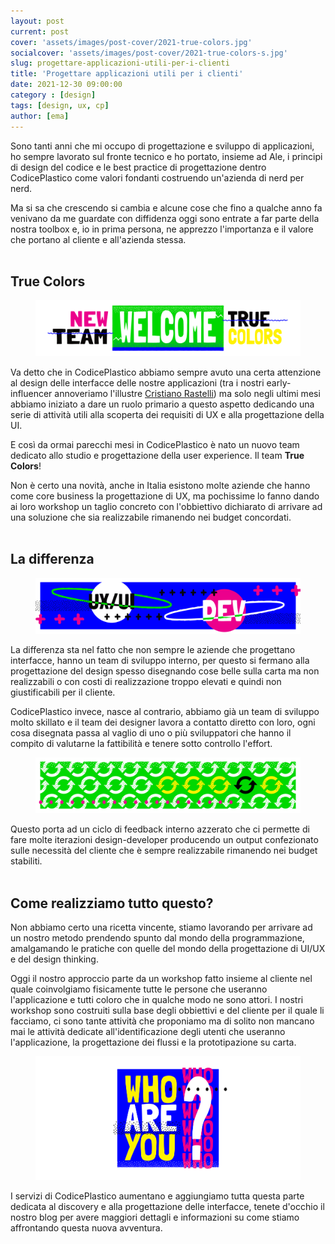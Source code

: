```yaml
---
layout: post
current: post
cover: 'assets/images/post-cover/2021-true-colors.jpg'
socialcover: 'assets/images/post-cover/2021-true-colors-s.jpg'
slug: progettare-applicazioni-utili-per-i-clienti
title: 'Progettare applicazioni utili per i clienti'
date: 2021-12-30 09:00:00
category : [design]
tags: [design, ux, cp]
author: [ema]
---
```


Sono tanti anni che mi occupo di progettazione e sviluppo di applicazioni, ho sempre lavorato sul fronte tecnico e ho portato, insieme ad Ale, i principi di design del codice e le best practice di progettazione dentro CodicePlastico come valori fondanti costruendo un'azienda di nerd per nerd.

Ma si sa che crescendo si cambia e alcune cose che fino a qualche anno fa venivano da me guardate con diffidenza oggi sono entrate a far parte della nostra toolbox e, io in prima persona, ne apprezzo l'importanza e il valore che portano al cliente e all'azienda stessa.
<br>
<br>

## True Colors

<figure style="text-align:center"><img src="/assets/images/post-content/ema-designer/emadesigner_xl_001.png" alt="Progettare applicazioni utili per i clienti" /></figure>

Va detto che in CodicePlastico abbiamo sempre avuto una certa attenzione al design delle interfacce delle nostre applicazioni (tra i nostri early-influencer annoveriamo l'illustre [Cristiano Rastelli](https://twitter.com/areaweb)) ma solo negli ultimi mesi abbiamo iniziato a dare un ruolo primario a  questo aspetto dedicando una serie di attività utili alla scoperta dei requisiti di UX e alla progettazione della UI.

E così da ormai parecchi mesi in CodicePlastico è nato un nuovo team dedicato allo studio e progettazione della user experience. Il team **True Colors**!

Non è certo una novità, anche in Italia esistono molte aziende che hanno come core business la progettazione di UX, ma pochissime lo fanno dando ai loro workshop un taglio concreto con l'obbiettivo dichiarato di arrivare ad una soluzione che sia realizzabile rimanendo nei budget concordati.
<br>
<br>

## La differenza

<figure style="text-align:center"><img src="/assets/images/post-content/ema-designer/emadesigner_xl_002.png" alt="Progettare applicazioni utili per i clienti" /></figure>

La differenza sta nel fatto che non sempre le aziende che progettano interfacce, hanno un team di sviluppo interno, per questo si fermano alla progettazione del design spesso disegnando cose belle sulla carta ma non realizzabili o con costi di realizzazione troppo elevati e quindi non giustificabili per il cliente.

CodicePlastico invece, nasce al contrario, abbiamo già un team di sviluppo molto skillato e il team dei designer lavora a contatto diretto con loro, ogni cosa disegnata passa al vaglio di uno o più sviluppatori che hanno il compito di valutarne la fattibilità e tenere sotto controllo l'effort.

<figure style="text-align:center"><img src="/assets/images/post-content/ema-designer/emadesigner_xl_003.png" alt="Progettare applicazioni utili per i clienti" /></figure>

Questo porta ad un ciclo di feedback interno azzerato che ci permette di fare molte iterazioni design-developer producendo un output confezionato sulle necessità del cliente che è sempre realizzabile rimanendo nei budget stabiliti.
<br>
<br>

## Come realizziamo tutto questo?

Non abbiamo certo una ricetta vincente, stiamo lavorando per arrivare ad un nostro metodo prendendo spunto dal mondo della programmazione, amalgamando le pratiche con quelle del mondo della progettazione di UI/UX e del design thinking.

Oggi il nostro approccio parte da un workshop fatto insieme al cliente nel quale coinvolgiamo fisicamente tutte le persone che useranno l'applicazione e tutti coloro che in qualche modo ne sono attori. I nostri workshop sono costruiti sulla base degli obbiettivi e del cliente per il quale li facciamo, ci sono tante attività che proponiamo ma di solito non mancano mai le attività dedicate all'identificazione degli utenti che useranno l'applicazione, la progettazione dei flussi e la prototipazione su carta.

<figure style="text-align:center"><img src="/assets/images/post-content/ema-designer/emadesigner_s_006.png" alt="Progettare applicazioni utili per i clienti" /></figure>

I servizi di CodicePlastico aumentano e aggiungiamo tutta questa parte dedicata al discovery e alla progettazione delle interfacce, tenete d'occhio il nostro blog per avere maggiori dettagli e informazioni su come stiamo affrontando questa nuova avventura.
